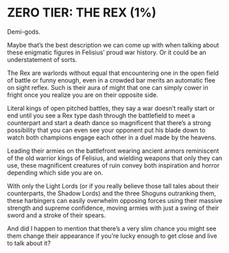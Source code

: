 # ZERO TIER: THE REX (1%)

Demi-gods.

Maybe that’s the best description we can come up with when talking about these enigmatic figures in Felisius’ proud war history. Or it could be an understatement of sorts.

The Rex are warlords without equal that encountering one in the open field of battle or funny enough, even in a crowded bar merits an automatic flee on sight reflex. Such is their aura of might that one can simply cower in fright once you realize you are on their opposite side.

Literal kings of open pitched battles, they say a war doesn’t really start or end until you see a Rex type dash through the battlefield to meet a counterpart and start a death dance so magnificent that there’s a strong possibility that you can even see your opponent put his blade down to watch both champions engage each other in a duel made by the heavens.

Leading their armies on the battlefront wearing ancient armors reminiscent of the old warrior kings of Felisius, and wielding weapons that only they can use, these magnificent creatures of ruin convey both inspiration and horror depending which side you are on.

With only the Light Lords (or if you really believe those tall tales about their counterparts, the Shadow Lords) and the three Shoguns outranking them, these harbingers can easily overwhelm opposing forces using their massive strength and supreme confidence, moving armies with just a swing of their sword and a stroke of their spears.

And did I happen to mention that there’s a very slim chance you might see them change their appearance if you’re lucky enough to get close and live to talk about it?
